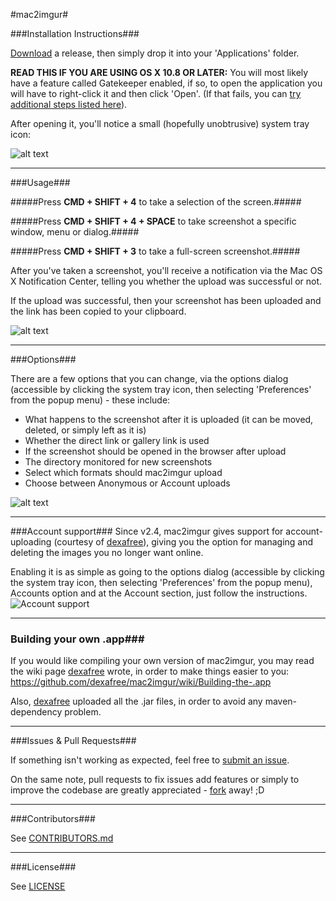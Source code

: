 #mac2imgur#


###Installation Instructions###

[Download](https://github.com/rauix/mac2imgur/releases) a release, then simply drop it into your 'Applications' folder.

**READ THIS IF YOU ARE USING OS X 10.8 OR LATER:** You will most likely have a feature called Gatekeeper enabled, if so, to open the application you will have to right-click it and then click 'Open'. (If that fails, you can [try additional steps listed here](http://support.apple.com/kb/ht5290)).

After opening it, you'll notice a small (hopefully unobtrusive) system tray icon:

![alt text](http://i.imgur.com/7bnd5pz.png "mac2imgur system tray icon")

---

###Usage###

#####Press **CMD + SHIFT + 4** to take a selection of the screen.#####

#####Press **CMD + SHIFT + 4 + SPACE** to take screenshot a specific window, menu or dialog.#####

#####Press **CMD + SHIFT + 3** to take a full-screen screenshot.#####

After you've taken a screenshot, you'll receive a notification via the Mac OS X Notification Center, telling you whether the upload was successful or not.

If the upload was successful, then your screenshot has been uploaded and the link has been copied to your clipboard.

![alt text](http://i.imgur.com/D7PAsRP.png "mac2imgur upload notification")

---

###Options###

There are a few options that you can change, via the options dialog (accessible by clicking the system tray icon, then selecting 'Preferences' from the popup menu) - these include:

* What happens to the screenshot after it is uploaded (it can be moved, deleted, or simply left as it is)
* Whether the direct link or gallery link is used
* If the screenshot should be opened in the browser after upload
* The directory monitored for new screenshots
* Select which formats should mac2imgur upload
* Choose between Anonymous or Account uploads

![alt text](http://i.imgur.com/Yc2ATPR.png "mac2imgur options menu")

---

###Account support###
Since v2.4, mac2imgur gives support for account-uploading (courtesy of [dexafree](https://github.com/dexafree)), giving you the option for managing and deleting the images you no longer want online.

Enabling it is as simple as going to the options dialog (accessible by clicking the system tray icon, then selecting 'Preferences' from the popup menu), Accounts option and at the Account section, just follow the instructions.
![Account support](http://i.imgur.com/48X6rfy.png "Account support")

---

### Building your own .app###
If you would like compiling your own version of mac2imgur, you may read the wiki page [dexafree](https://github.com/dexafree) wrote, in order to make things easier to you: https://github.com/dexafree/mac2imgur/wiki/Building-the-.app

Also, [dexafree](https://github.com/dexafree) uploaded all the .jar files, in order to avoid any maven-dependency problem.

---

###Issues & Pull Requests###

If something isn't working as expected, feel free to [submit an issue](https://github.com/rauix/mac2imgur/issues).

On the same note, pull requests to fix issues add features or simply to improve the codebase are greatly appreciated - [fork](https://github.com/rauix/mac2imgur/fork) away! ;D

---

###Contributors###

See [CONTRIBUTORS.md](https://github.com/rauix/mac2imgur/blob/master/CONTRIBUTORS.md)

---

###License###

See [LICENSE](https://github.com/rauix/mac2imgur/blob/master/LICENSE)